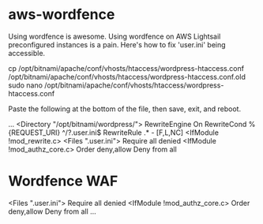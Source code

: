 # aws-wordfence


Using wordfence is awesome.
Using wordfence on AWS Lightsail preconfigured instances is a pain.
Here's how to fix 'user.ini' being accessible.

cp /opt/bitnami/apache/conf/vhosts/htaccess/wordpress-htaccess.conf /opt/bitnami/apache/conf/vhosts/htaccess/wordpress-htaccess.conf.old
sudo nano /opt/bitnami/apache/conf/vhosts/htaccess/wordpress-htaccess.conf

Paste the following at the bottom of the file, then save, exit, and reboot.

...
<Directory "/opt/bitnami/wordpress/">
<IfModule mod_rewrite.c>
        RewriteEngine On
        RewriteCond %{REQUEST_URI} ^/?\.user\.ini$
        RewriteRule .* - [F,L,NC]
</IfModule>
<IfModule !mod_rewrite.c>
        <Files ".user.ini">
        <IfModule mod_authz_core.c>
                Require all denied
        </IfModule>
        <IfModule !mod_authz_core.c>
                Order deny,allow
                Deny from all
        </IfModule>
        </Files>
</IfModule>
# Wordfence WAF
<Files ".user.ini">
<IfModule mod_authz_core.c>
        Require all denied
</IfModule>
<IfModule !mod_authz_core.c>
        Order deny,allow
        Deny from all
</IfModule>
</Files>
</Directory>
...
